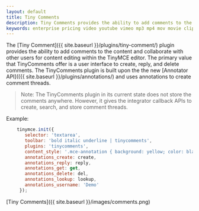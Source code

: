 ```yaml
---
layout: default
title: Tiny Comments
description: Tiny Comments provides the ability to add comments to the content and collaborate with other users for content editing.
keywords: enterprise pricing video youtube vimeo mp3 mp4 mov movie clip film comment commenting mediaembed media
---
```


The [Tiny Comment]({{ site.baseurl }}/plugins/tiny-comment/) plugin provides the ability to add comments to the content and collaborate with other users for content editing within the TinyMCE editor.
The primary value that TinyComments offer is a user interface to create, reply, and delete comments. The TinyComments plugin is built upon the the new [Annotator API](({{ site.baseurl }}/plugins/annotations/) and uses annotations to create comment threads.

> Note: The TinyComments plugin in its current state does not store the comments anywhere. However, it gives the integrator callback APIs to create, search, and store comment threads.

Example:

```js
    tinymce.init({
       selector: 'textarea',
       toolbar: 'bold italic underline | tinycomments',
       plugins: 'tinycomments',
       content_style: '.mce-annotation { background: yellow; color: black; } .tc-active-annotation {background: lime; color: black; }',
       annotations_create: create,
       annotations_reply: reply,
       annotations_get: get,
       annotations_delete: del,
       annotations_lookup: lookup,
       annotations_username: 'Demo'
     });
```

[Tiny Comments]({{ site.baseurl }}/images/comments.png)
